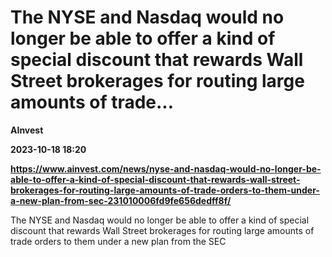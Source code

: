 # The NYSE and Nasdaq would no longer be able to offer a kind of special discount that rewards Wall Street brokerages for routing large amounts of trade...
**AInvest**

**2023-10-18 18:20**

**https://www.ainvest.com/news/nyse-and-nasdaq-would-no-longer-be-able-to-offer-a-kind-of-special-discount-that-rewards-wall-street-brokerages-for-routing-large-amounts-of-trade-orders-to-them-under-a-new-plan-from-sec-231010006fd9fe656dedff8f/**

The NYSE and Nasdaq would no longer be able to offer a kind of special discount that rewards Wall Street brokerages for routing large amounts of trade orders to them under a new plan from the SEC